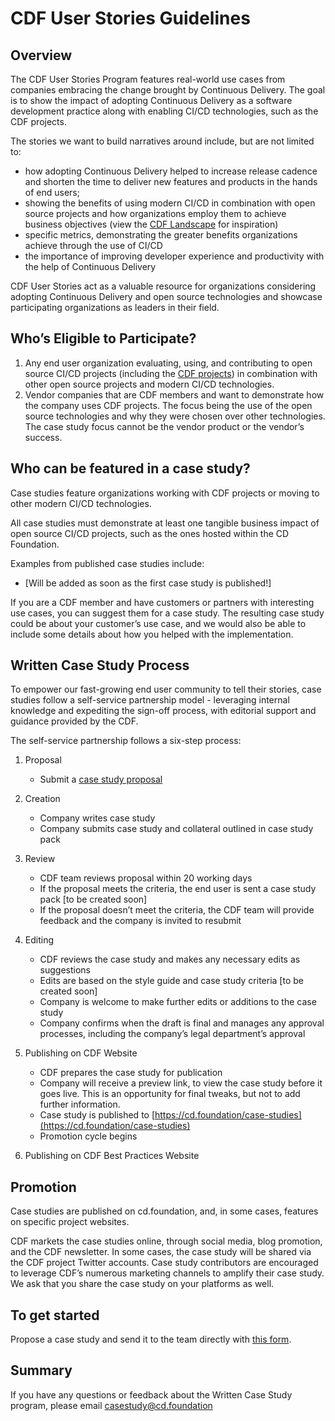 

# **CDF User Stories Guidelines**

## Overview

The CDF User Stories Program features real-world use cases from companies embracing the change brought by Continuous Delivery. The goal is to show the impact of adopting Continuous Delivery as a software development practice along with enabling CI/CD technologies, such as the CDF projects.

The stories we want to build narratives around include, but are not limited to:

* how adopting Continuous Delivery helped to increase release cadence and shorten the time to deliver new features and products in the hands of end users; 
* showing the benefits of using modern CI/CD in combination with open source projects and how organizations employ them to achieve business objectives (view the [CDF Landscape](https://landscape.cd.foundation/) for inspiration) 
* specific metrics, demonstrating the greater benefits organizations achieve through the use of CI/CD 
* the importance of improving developer experience and productivity with the help of Continuous Delivery

CDF User Stories act as a valuable resource for organizations considering adopting Continuous Delivery and open source technologies and showcase participating organizations as leaders in their field.


## Who’s Eligible to Participate?

1. Any end user organization evaluating, using, and contributing to open source CI/CD projects (including the [CDF projects](https://cd.foundation/projects/)) in combination with other open source projects and modern CI/CD technologies.
2. Vendor companies that are CDF members and want to demonstrate how the company uses CDF projects. The focus being the use of the open source technologies and why they were chosen over other technologies. The case study focus cannot be the vendor product or the vendor’s success.

## Who can be featured in a case study?

Case studies feature organizations working with CDF projects or moving to other modern CI/CD technologies.

All case studies must demonstrate at least one tangible business impact of open source CI/CD projects, such as the ones hosted within the CD Foundation.

Examples from published case studies include:

* [Will be added as soon as the first case study is published!]

If you are a CDF member and have customers or partners with interesting use cases, you can suggest them for a case study. The resulting case study could be about your customer’s use case, and we would also be able to include some details about how you helped with the implementation.


## Written Case Study Process

To empower our fast-growing end user community to tell their stories, case studies follow a self-service partnership model - leveraging internal knowledge and expediting the sign-off process, with editorial support and guidance provided by the CDF.

The self-service partnership follows a six-step process:

1. Proposal
    * Submit a [case study proposal](https://forms.gle/kPA7o98jtSb8Dmd48)

2. Creation

    * Company writes case study
    * Company submits case study and collateral outlined in case study pack

3. Review

    * CDF team reviews proposal within 20 working days
    * If the proposal meets the criteria, the end user is sent a case study pack [to be created soon]
    * If the proposal doesn’t meet the criteria, the CDF team will provide feedback and the company is invited to resubmit

4. Editing

    * CDF reviews the case study and makes any necessary edits as suggestions
    * Edits are based on the style guide and case study criteria [to be created soon]
    * Company is welcome to make further edits or additions to the case study
    * Company confirms when the draft is final and manages any approval processes, including the company’s legal department’s approval

5. Publishing on CDF Website

    * CDF prepares the case study for publication
    * Company will receive a preview link, to view the case study before it goes live. This is an opportunity for final tweaks, but not to add further information.
    * Case study is published to [https://cd.foundation/case-studies](https://cd.foundation/case-studies)
    * Promotion cycle begins

6. Publishing on CDF Best Practices Website

## Promotion

Case studies are published on cd.foundation, and, in some cases, features on specific project websites.

CDF markets the case studies online, through social media, blog promotion, and the CDF newsletter. In some cases, the case study will be shared via the CDF project Twitter accounts. Case study contributors are encouraged to leverage CDF’s numerous marketing channels to amplify their case study. We ask that you share the case study on your platforms as well.


## To get started

Propose a case study and send it to the team directly with [this form](https://forms.gle/kPA7o98jtSb8Dmd48).


## Summary

If you have any questions or feedback about the Written Case Study program, please email [casestudy@cd.foundation](mailto:casestudy@cd.foundation)
